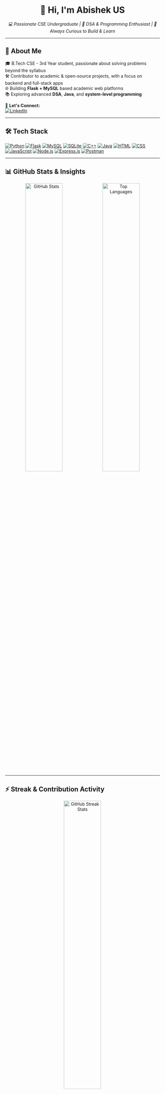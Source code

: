 <h1 align="center">👋 Hi, I'm Abishek US</h1>

<p align="center">
  <em>💻 Passionate CSE Undergraduate | 🚀 DSA & Programming Enthusiast | 🧠 Always Curious to Build & Learn</em>
</p>

---

## 💫 About Me

🎓 B.Tech CSE - 3rd Year student, passionate about solving problems beyond the syllabus  
🛠️ Contributor to academic & open-source projects, with a focus on backend and full-stack apps  
🌐 Building **Flask + MySQL** based academic web platforms  
📚 Exploring advanced **DSA**, **Java**, and **system-level programming**

🔗 **Let's Connect:**  
[![LinkedIn](https://img.shields.io/badge/-LinkedIn-0077B5?style=flat-square&logo=linkedin&logoColor=white)](https://www.linkedin.com/in/abishek-u-s-488b0b291)

---

## 🛠️ Tech Stack

[![Python](https://img.shields.io/badge/Python-3776AB?style=for-the-badge&logo=python&logoColor=white)]()
[![Flask](https://img.shields.io/badge/Flask-000000?style=for-the-badge&logo=flask&logoColor=white)]()
[![MySQL](https://img.shields.io/badge/MySQL-00758F?style=for-the-badge&logo=mysql&logoColor=white)]()
[![SQLite](https://img.shields.io/badge/SQLite-07405E?style=for-the-badge&logo=sqlite&logoColor=white)]()
[![C++](https://img.shields.io/badge/C%2B%2B-00599C?style=for-the-badge&logo=c%2B%2B&logoColor=white)]()
[![Java](https://img.shields.io/badge/Java-ED8B00?style=for-the-badge&logo=java&logoColor=white)]()
[![HTML](https://img.shields.io/badge/HTML5-E34F26?style=for-the-badge&logo=html5&logoColor=white)]()
[![CSS](https://img.shields.io/badge/CSS3-1572B6?style=for-the-badge&logo=css3&logoColor=white)]()
[![JavaScript](https://img.shields.io/badge/JavaScript-F7DF1E?style=for-the-badge&logo=javascript&logoColor=black)]()
[![Node.js](https://img.shields.io/badge/Node.js-339933?style=for-the-badge&logo=nodedotjs&logoColor=white)]()
[![Express.js](https://img.shields.io/badge/Express.js-000000?style=for-the-badge&logo=express&logoColor=white)]()
[![Postman](https://img.shields.io/badge/Postman-FF6C37?style=for-the-badge&logo=postman&logoColor=white)]()

---

## 📊 GitHub Stats & Insights

<p align="center">
  <img src="https://github-readme-stats.vercel.app/api?username=Abishekus01&show_icons=true&include_all_commits=true&count_private=true&theme=radical&border_radius=20&title_color=ffcc00&icon_color=ffcc00&text_color=ffffff&bg_color=0d1117" alt="GitHub Stats" width="49%"/>
  <img src="https://github-readme-stats.vercel.app/api/top-langs/?username=Abishekus01&layout=donut&theme=radical&border_radius=20&title_color=ffcc00&text_color=ffffff&bg_color=0d1117" alt="Top Languages" width="49%"/>
</p>

---

## ⚡ Streak & Contribution Activity

<p align="center">
  <img src="https://github-readme-streak-stats.herokuapp.com/?user=Abishekus01&theme=radical&border_radius=20&ring=ffcc00&fire=ffcc00&currStreakLabel=ffffff&background=0d1117" alt="GitHub Streak Stats" width="49%"/>
  <img src="https://github-readme-activity-graph.vercel.app/graph?username=Abishekus01&theme=react-dark&bg_color=0d1117&color=ffcc00&line=ffcc00&point=ffffff&hide_border=false&radius=20" alt="Contribution Graph" width="98%"/>
</p>

---

## 🚀 Featured Projects & Work

- 🛠️ **[ZenVault](https://github.com/Abishekus01/ZenVault)** – Secure multi-user password vault  
- 🧠 **[PlayStore Web App](https://github.com/Abishekus01/PlayStore)** – Full-stack application for app management  
- 🏫 **[SPS](https://github.com/Abishekus01/sps)** – Stone Paper Scissor game built with Flask + MySQL  
- 🎮 **[Pong Game](https://github.com/Abishekus01/Pong-Game)** – Classic JS arcade game  
- 📚 **[SASTRA Projects](https://github.com/SASTRA-Projects)** – Admin & main contributor for multiple academic projects

---

## 🎯 Current Focus

- 🔥 Advanced **DSA** problem solving & algorithm optimization  
- ☕ **Java Swing** desktop apps development  
- 🧰 Backend projects with **Flask + MySQL**  
- 🤝 Open-source collaboration and contribution  
- 📈 Growing as a **full-stack developer**

---

<h3 align="center">✨ “Code. Commit. Contribute. Repeat.” ✨</h3>
